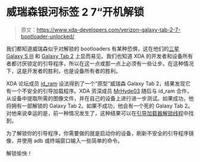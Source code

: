 # 威瑞森银河标签 2 7“开机解锁

> 原文：<https://www.xda-developers.com/verizon-galaxy-tab-2-7-bootloader-unlocked/>

我们都知道威瑞森似乎对解锁的 bootloaders 有某种恐惧，这在他们的[三星 Galaxy S III](http://forum.xda-developers.com/forumdisplay.php?f=1708) 和 [Galaxy Tab 2](http://forum.xda-developers.com/forumdisplay.php?f=1596) 上显而易见。我们也知道 XDA 的开发者和设备所有者都讨厌锁定的引导程序，所以在这一点或那一点上必须有一些让步。在这种情况下，这是开发者的胜利，也是设备所有者的胜利。

XDA 论坛成员 [id_ram](http://forum.xda-developers.com/member.php?u=4896281) 设法得到了一个“原型”威瑞森 Galaxy Tab 2，结果发现它有一个不安全的引导加载程序。XDA 资深成员 [MrHyde03](http://forum.xda-developers.com/member.php?u=4549354) 随后与 id_ram 合作，从设备中提取所需的图像文件，并在自己的设备上进行进一步测试。如果成功，他将拥有一部解锁的 Galaxy Tab 2。如果不成功，他会有一个死的 Galaxy Tab 2。对他来说幸运的是，前一种情况发生了，这种结果可以在[引导加载器解锁线程](http://forum.xda-developers.com/showthread.php?t=1942674)中找到。

为了解锁你的引导程序，你需要做的就是启动你的设备，刷新不安全的引导程序镜像，并使用 adb 或终端窗口输入一些简单的命令。

解锁愉快！